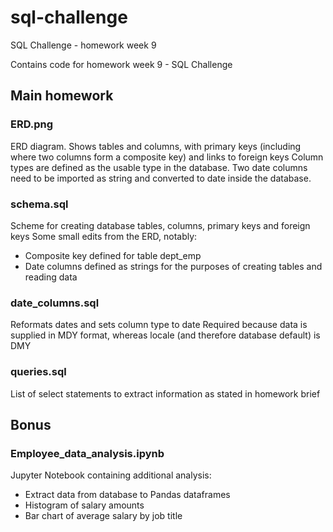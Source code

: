 # sql-challenge
SQL Challenge - homework week 9

Contains code for homework week 9 - SQL Challenge

## Main homework
### ERD.png
ERD diagram. Shows tables and columns, with primary keys (including where two columns form a composite key) and links to foreign keys
Column types are defined as the usable type in the database. Two date columns need to be imported as string and converted to date inside the database.

### schema.sql
Scheme for creating database tables, columns, primary keys and foreign keys
Some small edits from the ERD, notably:  
- Composite key defined for table dept_emp  
- Date columns defined as strings for the purposes of creating tables and reading data

### date_columns.sql
Reformats dates and sets column type to date
Required because data is supplied in MDY format, whereas locale (and therefore database default) is DMY

### queries.sql
List of select statements to extract information as stated in homework brief

## Bonus
### Employee_data_analysis.ipynb
Jupyter Notebook containing additional analysis:
- Extract data from database to Pandas dataframes
- Histogram of salary amounts
- Bar chart of average salary by job title
